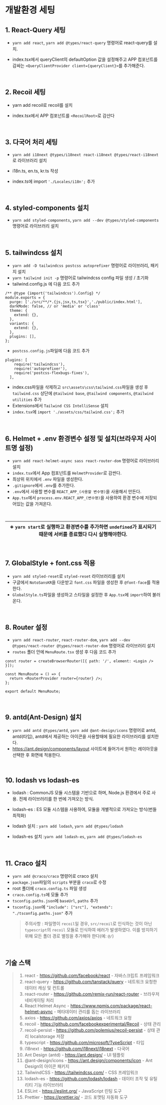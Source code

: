 # 개발환경 세팅

## 1. React-Query 세팅

- `yarn add react`, `yarn add @types/react-query` 명령어로 react-query를 설치.
- index.tsx에서 queryClient의 defaultOption 값을 설정해주고 APP 컴포넌트를 감싸는 `<QueryClientProvider client={queryClient}>`를 추가해준다.

  <br/>

## 2. Recoil 세팅

- yarn add recoil로 recoil를 설치
- index.tsx에서 APP 컴포넌트를 `<RecoilRoot>`로 감산다

  <br/>

## 3. 다국어 처리 세팅

- `yarn add i18next @types/i18next react-i18next @types/react-i18next`로 라이브러리 설치
- i18n.ts, en.ts, kr.ts 작성
- index.ts에 import `'./Locales/i18n';` 추가

  <br/>

## 4. styled-components 설치

- `yarn add styled-components`, `yarn add --dev @types/styled-components` 명령어로 라이브러리 설치

<br/>

## 5. tailwindcss 설치

- `yarn add -D tailwindcss postcss autoprefixer` 명령어로 라이브러리, 패키지 설치
- `yarn tailwind init -p` 명령어로 tailwindcss config 파일 생성 / 초기화
- tailwind.config.js 에 다음 코드 추가

```
/** @type {import('tailwindcss').Config} */
module.exports = {
  purge: ['./src/**/*.{js,jsx,ts,tsx}','./public/index.html'],
  darkMode: false, // or 'media' or 'class'
  theme: {
    extend: {},
  },
  variants: {
    extend: {},
  },
  plugins: [],
};
```

- `postcss.config.js`파일에 다음 코드 추가

```
plugins: [
    require('tailwindcss'),
    require('autoprefixer'),
    require('postcss-flexbugs-fixes'),
  ],
```

- index.css파일을 삭제하고 `src\assets\css\tailwind.css`파일을 생성 후 `tailwind.css` 상단에 `@tailwind base`, `@tailwind components`, `@tailwind utilities` 추가
- Extensions에서 `Tailwind CSS IntelliSense` 설치
- `index.tsx`에 `import './assets/css/tailwind.css';` 추가

<br/>

## 6. Helmet + .env 환경변수 설정 및 설치(브라우저 사이트명 설정)

- `yarn add react-helmet-async sass react-router-dom` 명령어로 라이브러리 설치
- `index.tsx`에서 App 컴포넌트를 `HelmetProvider`로 감싼다.
- 최상위 위치에서 `.env` 파일을 생성한다.
- `.gitignore`에서 `.env`를 추가한다.
- `.env`에서 사용할 변수를 `REACT_APP_(사용할 변수명)`을 사용해서 만든다.
- `App.tsx`에서 `process.env.REACT_APP_(변수명)`을 사용하여 환경 변수에 저장되어있는 값을 가져온다.

<br/>

| ※ `yarn start`로 실행하고 환경변수를 추가하면 `undefined`가 표시되기 때문에 서버를 종료했다 다시 실행해야한다. |
| -------------------------------------------------------------------------------------------------------------- |

<br/>

## 7. GlobalStyle + font.css 적용

- `yarn add styled-reset`로 `styled-reset` 라이브러리를 설치
- 구글에서 `NotoSansKR`을 다운받고 `font.css` 파일을 생성한 후 `@font-face`를 적용한다.
- `GlobalStyle.ts`파일을 생성하고 스타일을 설정한 후 `App.tsx`에 `import`하여 불러온다.

<br/>

## 8. Router 설정

- `yarn add react-router`, `react-router-dom`, `yarn add --dev @types/react-router @types/react-router-dom` 명령어로 라이브러리 설치
- `routes` 폴더 안에 `MenuRoute.tsx` 생성 후 다음 코드 추가

```
const router = createBrowserRouter([{ path: '/', element: <Login /> }]);

const MenuRoute = () => {
  return <RouterProvider router={router} />;
};

export default MenuRoute;
```

<br/>

## 9. antd(Ant-Design) 설치

- `yarn add antd @types/antd`, `yarn add @ant-design/icons` 명령어로 antd, antd(타입), antd에서 제공하는 아이콘을 사용할때에 필요한 라이브러리를 설치한다.
- https://ant.design/components/layout 사이트에 들어가서 원하는 레이아웃을 선택한 후 화면에 적용한다.

<br/>

## 10. lodash vs lodash-es

- lodash : CommonJS 모듈 시스템을 기반으로 하며, Node.js 환경에서 주로 사용. 전체 라이브러리를 한 번에 가져오는 방식.

- lodash-es : ES 모듈 시스템을 사용하여, 모듈을 개별적으로 가져오는 방식(번들 최적화)

- lodash 설치 : `yarn add lodash`, `yarn add @types/lodash`
- lodash-es 설치 :`yarn add lodash-es`, `yarn add @types/lodash-es`

<br/>

## 11. Craco 설치

- `yarn add @craco/craco` 명령어로 craco 설치
- `package.json`파일의 `scripts` 부분을 `craco`로 수정
- root 폴더에 `craco.config.ts` 파일 생성
- `craco.config.ts`에 모듈 추가
- `tsconfig.paths.json`에 `baseUrl`, `paths` 추가
- `tsconfig.json`에 `"include": ["src"], "extends": "./tsconfig.paths.json"` 추가
  > 주의사항 : 파일명이 `recoil`일 경우, `src/recoil`로 인식하는 것이 아닌 `typescript`의 `recoil` 모듈로 인식하여 에러가 발생하였다. 이를 방지하기 위해 모든 폴더 경로 별칭을 추가해야 한다(예: `@/`)

<br/>

## 기술 스택

> 1. react - https://github.com/facebook/react - 자바스크립트 프레임워크
> 2. react-query - https://github.com/tanstack/query - 네트워크 요청한 데이터 캐싱 및 컨트롤
> 3. react-router - https://github.com/remix-run/react-router - 브라우저 네비게이팅 처리
> 4. React Helmet Async - https://www.npmjs.com/package/react-helmet-async - 메타데이터 관리를 돕는 라이브러리
> 5. axios - https://github.com/axios/axios - 네트워크 요청
> 6. recoil - https://github.com/facebookexperimental/Recoil - 상태 관리
> 7. recoil-persist - https://github.com/polemius/recoil-persist - 상태 관리 localstorage 저장
> 8. typescript - https://github.com/microsoft/TypeScript - 타입
> 9. i18next - https://github.com/i18next/i18next - 다국어
> 10. Ant Design (antd) - https://ant.design/ - UI 템플릿
> 11. @ant-design/icons - https://ant.design/components/icon - Ant Design의 아이콘 패키지
> 12. TailwindCSS - https://tailwindcss.com/ - CSS 프레임워크
> 13. lodash-es - https://github.com/lodash/lodash - 데이터 조작 및 유틸리티 기능 라이브러리
> 14. ESLint - https://eslint.org/ - JavaScript 린팅 도구
> 15. Prettier - https://prettier.io/ - 코드 포맷팅 자동화 도구
